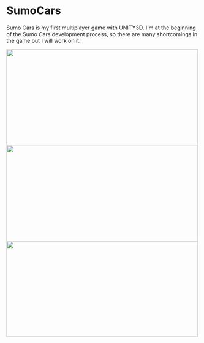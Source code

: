 # SumoCars
Sumo Cars is my first multiplayer game with UNITY3D. I'm at the beginning of the Sumo Cars development process, so
there are many shortcomings in the game but I will work on it.

<img src="https://user-images.githubusercontent.com/57791061/116518410-dda65580-a8d8-11eb-985b-ab33edb505f0.PNG" width="500" height="250">


<img src="https://user-images.githubusercontent.com/57791061/116518444-e72fbd80-a8d8-11eb-8a6c-215219d3cc63.PNG" width="500" height="250">


<img src="https://user-images.githubusercontent.com/57791061/116518449-e860ea80-a8d8-11eb-88f3-99070e27294e.PNG" width="500" height="250">
